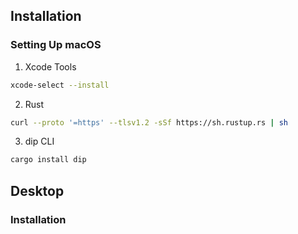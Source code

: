 ## Installation

### Setting Up macOS

1. Xcode Tools

```sh
xcode-select --install
```

2. Rust

```sh
curl --proto '=https' --tlsv1.2 -sSf https://sh.rustup.rs | sh
```

3. dip CLI

```sh
cargo install dip
```

## Desktop

### Installation